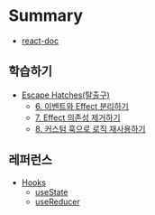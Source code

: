# Summary

- [react-doc](./README.md)

## 학습하기

- [Escape Hatches(탈출구)](./Escape-Hatches(탈출구)/README.md)
  - [6. 이벤트와 Effect 분리하기](./Escape-Hatches(탈출구)/6.Seperating-Events-from-Effects.md)
  - [7. Effect 의존성 제거하기](./Escape-Hatches(탈출구)/7.removing-effect-dependencies.md)
  - [8. 커스텀 훅으로 로직 재사용하기](./Escape-Hatches(탈출구)/8.Reusing-Logic-with-Custom-Hooks.md)


## 레퍼런스

- [Hooks](./Reference/Hooks/README.md)
  - [useState](./Reference/Hooks/useState.md)
  - [useReducer](./Reference/Hooks/useReducer.md)